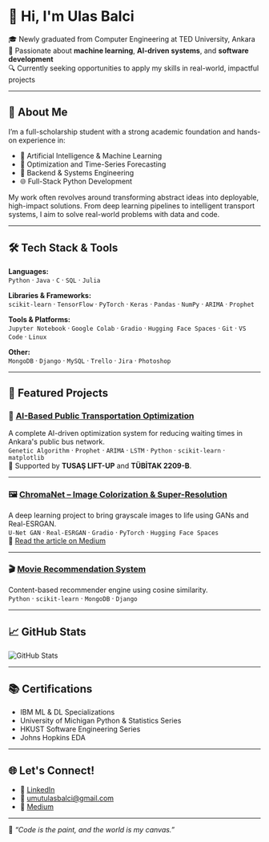 # 👋 Hi, I'm Ulas Balci

🎓 Newly graduated from Computer Engineering at TED University, Ankara  
🚀 Passionate about **machine learning**, **AI-driven systems**, and **software development**  
🔍 Currently seeking opportunities to apply my skills in real-world, impactful projects

---

## 💼 About Me

I’m a full-scholarship student with a strong academic foundation and hands-on experience in:

- 🧠 Artificial Intelligence & Machine Learning
- 🔢 Optimization and Time-Series Forecasting
- 🧰 Backend & Systems Engineering
- 🌐 Full-Stack Python Development

My work often revolves around transforming abstract ideas into deployable, high-impact solutions. From deep learning pipelines to intelligent transport systems, I aim to solve real-world problems with data and code.

---

## 🛠️ Tech Stack & Tools

**Languages:**  
`Python` · `Java` · `C` · `SQL` · `Julia`

**Libraries & Frameworks:**  
`scikit-learn` · `TensorFlow` · `PyTorch` · `Keras` · `Pandas` · `NumPy` · `ARIMA` · `Prophet`

**Tools & Platforms:**  
`Jupyter Notebook` · `Google Colab` · `Gradio` · `Hugging Face Spaces` · `Git` · `VS Code` · `Linux`

**Other:**  
`MongoDB` · `Django` · `MySQL` · `Trello` · `Jira` · `Photoshop`

---

## 🚀 Featured Projects

### 🎯 [AI-Based Public Transportation Optimization](https://github.com/Balghi/public-transport-optimization)
A complete AI-driven optimization system for reducing waiting times in Ankara's public bus network.  
`Genetic Algorithm` · `Prophet` · `ARIMA` · `LSTM` · `Python` · `scikit-learn` · `matplotlib`  
🧠 Supported by **TUSAŞ LIFT-UP** and **TÜBİTAK 2209-B**.

---

### 🖼️ [ChromaNet – Image Colorization & Super-Resolution](https://huggingface.co/spaces/Balghi/chromanet)
A deep learning project to bring grayscale images to life using GANs and Real-ESRGAN.  
`U-Net GAN` · `Real-ESRGAN` · `Gradio` · `PyTorch` · `Hugging Face Spaces`  
📖 [Read the article on Medium](https://medium.com/@mizraklican/chromanet-a-deep-dive-into-ai-powered-image-colorization-and-super-resolution-37c687ee46d1)

---

### 🎬 [Movie Recommendation System](https://github.com/Balghi/movie-recommender)
Content-based recommender engine using cosine similarity.  
`Python` · `scikit-learn` · `MongoDB` · `Django`

---

## 📈 GitHub Stats

![GitHub Stats](https://github-readme-stats.vercel.app/api?username=Balghi&show_icons=true&theme=tokyonight)

---

## 📚 Certifications

- IBM ML & DL Specializations  
- University of Michigan Python & Statistics Series  
- HKUST Software Engineering Series  
- Johns Hopkins EDA

---

## 🌐 Let's Connect!

- 💼 [LinkedIn](https://www.linkedin.com/in/umut-ulas-balci)
- 📧 umutulasbalci@gmail.com
- 📰 [Medium](https://medium.com/@umut.balci)

---

📌 _“Code is the paint, and the world is my canvas.”_  

